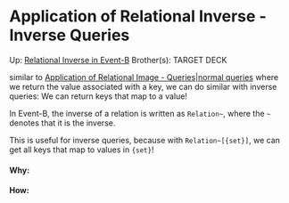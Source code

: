 # Application of Relational Inverse - Inverse Queries

Up: [Relational Inverse in Event-B](relational_inverse_in_event-b)
Brother(s):
TARGET DECK

similar to [Application of Relational Image - Queries|normal queries](application_of_relational_image_-_queries|normal_queries) where we return the value associated with a key, we can do similar with inverse queries: We can return keys that map to a value!

In Event-B, the inverse of a relation is written as `Relation~`, where the `~` denotes that it is the inverse. 

This is useful for inverse queries, because with `Relation~[{set}]`, we can get all keys that map to values in `{set}`!




































#### Why:
#### How:









